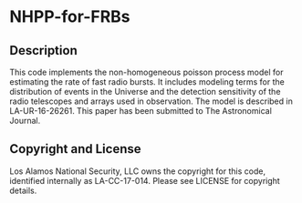 # NHPP-for-FRBs

## Description

This code implements the non-homogeneous poisson process model for estimating the rate of fast radio bursts. It includes modeling terms for the distribution of events in the Universe and the detection sensitivity of the radio telescopes and arrays used in observation. The model is described in LA-UR-16-26261. This paper has been submitted to The Astronomical Journal.

## Copyright and License

Los Alamos National Security, LLC owns the copyright for this code, identified internally as LA-CC-17-014. Please see LICENSE for copyright details.

